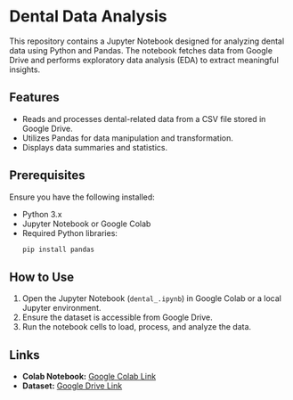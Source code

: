 # Dental Data Analysis

This repository contains a Jupyter Notebook designed for analyzing dental data using Python and Pandas. The notebook fetches data from Google Drive and performs exploratory data analysis (EDA) to extract meaningful insights.

## Features

- Reads and processes dental-related data from a CSV file stored in Google Drive.
- Utilizes Pandas for data manipulation and transformation.
- Displays data summaries and statistics.

## Prerequisites

Ensure you have the following installed:

- Python 3.x
- Jupyter Notebook or Google Colab
- Required Python libraries:
  ```sh
  pip install pandas
  ```

## How to Use

1. Open the Jupyter Notebook (`dental_.ipynb`) in Google Colab or a local Jupyter environment.
2. Ensure the dataset is accessible from Google Drive.
3. Run the notebook cells to load, process, and analyze the data.

## Links

- **Colab Notebook:** [Google Colab Link](https://colab.research.google.com)
- **Dataset:** [Google Drive Link](https://drive.google.com)
